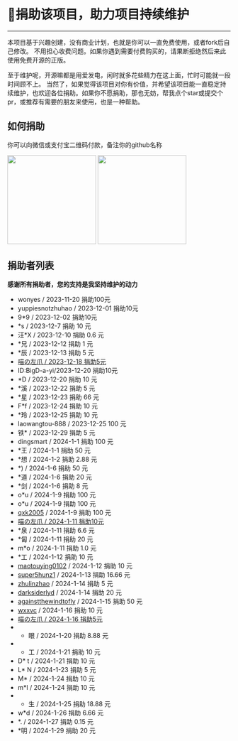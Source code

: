 # 👑捐助该项目，助力项目持续维护
  
---- 

本项目基于兴趣创建，没有商业计划，也就是你可以一直免费使用，或者fork后自己修改。
不用担心收费问题。如果你遇到需要付费购买的，请果断拒绝然后来此使用免费开源的正版。

至于维护呢，开源嘛都是用爱发电，闲时就多花些精力在这上面，忙时可能就一段时间顾不上。
当然了，如果觉得该项目对你有价值，并希望该项目能一直稳定持续维护，也欢迎各位捐助。如果你不愿捐助，那也无妨，帮我点个star或提交个pr，或推荐有需要的朋友来使用，也是一种帮助。



## 如何捐助

你可以向微信或支付宝二维码付款，备注你的github名称

<img src="https://v.wonyes.org/images/wx.png" width="200">

<img src="https://v.wonyes.org/images/alipay.png" width="200">


## 捐助者列表

**感谢所有捐助者，您的支持是我坚持维护的动力**

-  wonyes  / 2023-11-20 捐助100元
- yuppiesnotzhuhao / 2023-12-01 捐助10元
- 9*9 / 2023-12-02 捐助10元
- *s / 2023-12-7 捐助 10 元
- 汪*X / 2023-12-10 捐助 0.6 元
- *兄 / 2023-12-12 捐助 1 元
- *辰 / 2023-12-13 捐助 5 元
- [喵の左爪 / 2023-12-18 捐助5元](https://space.bilibili.com/19225866)
- ID:BigD-a-yi/2023-12-20  捐助10元
- *D / 2023-12-20 捐助 10 元
- *溪 / 2023-12-22 捐助 5 元
- *星 / 2023-12-23 捐助 66 元
- F*f / 2023-12-24 捐助 10 元
- *玲 / 2023-12-25 捐助 10 元
- laowangtou-888 / 2023-12-25 100 元
- 铁* / 2023-12-29 捐助 5 元
- dingsmart / 2024-1-1 捐助 100 元
- *王 / 2024-1-1 捐助 50 元
- *想 / 2024-1-2 捐助 2.88 元
- *) / 2024-1-6 捐助 50 元
- *道 / 2024-1-6 捐助 20 元
- *剑 / 2024-1-6 捐助 8 元
- o*u / 2024-1-9 捐助 100 元
- o*u / 2024-1-9 捐助 100 元
- [qxk2005](https://github.com/qxk2005) / 2024-1-9 捐助 100 元
- [喵の左爪 / 2024-1-11 捐助10元](https://space.bilibili.com/19225866)
- *泉 / 2024-1-11 捐助 6.6 元
- *匐 / 2024-1-11 捐助 20 元
- m*o / 2024-1-11 捐助 1.0 元
- *工 / 2024-1-12 捐助 10 元
- [maotouying0102](https://github.com/maotouying0102) / 2024-1-12 捐助 10 元
- [super5hunz1](https://github.com/super5hunz1) / 2024-1-13 捐助 16.66 元
- [zhulinzhao](https://github.com/zhulinzhao) / 2024-1-14 捐助 5 元
- [darksiderlyd](https://github.com/darksiderlyd) / 2024-1-14 捐助 20 元
- [againstthewindtofly](https://github.com/againstthewindtofly) / 2024-1-15 捐助 50 元
- [wxxvc](https://github.com/wxxvc) / 2024-1-16 捐助 10 元
- [喵の左爪 / 2024-1-16 捐助5元](https://space.bilibili.com/19225866)
- * 眼 / 2024-1-20 捐助 8.88 元
- * 工 / 2024-1-21 捐助 10 元
- D* t / 2024-1-21 捐助 10 元
- L* N / 2024-1-23 捐助 5 元
- M* / 2024-1-24 捐助 10 元
- m*l / 2024-1-24 捐助 10 元
- * 生 / 2024-1-25 捐助 18.88 元
- w*d / 2024-1-26 捐助 6.66 元
- *. / 2024-1-27 捐助 0.15 元
- *明 / 2024-1-29 捐助 20 元
